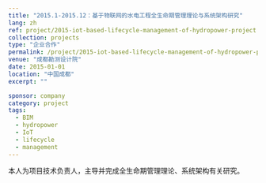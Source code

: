 ```yaml
---
title: "2015.1-2015.12：基于物联网的水电工程全生命期管理理论与系统架构研究"
lang: zh
ref: project/2015-iot-based-lifecycle-management-of-hydropower-project
collection: projects
type: "企业合作"
permalink: /project/2015-iot-based-lifecycle-management-of-hydropower-project
venue: "成都勘测设计院"
date: 2015-01-01
location: "中国成都"
excerpt: ""

sponsor: company
category: project
tags: 
  - BIM
  - hydropower
  - IoT
  - lifecycle
  - management
---
```


本人为项目技术负责人，主导并完成全生命期管理理论、系统架构有关研究。